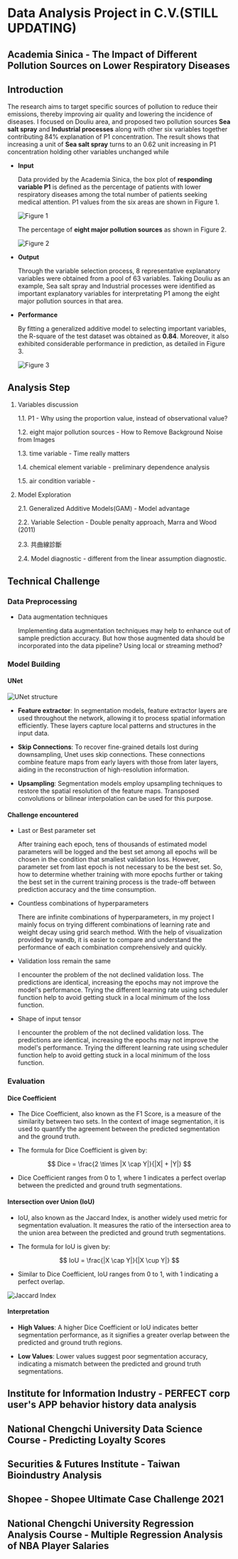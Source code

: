 # Data Analysis Project in C.V.(STILL UPDATING)

## Academia Sinica - The Impact of Different Pollution Sources on Lower Respiratory Diseases

## Introduction

The research aims to target specific sources of pollution to reduce their emissions, thereby improving air quality and lowering the incidence of diseases. I focused on Douliu area, and proposed two pollution sources **Sea salt spray** and **Industrial processes** along with other six variables together contributing 84% explanation of P1 concentration. The result shows that increasing a unit of **Sea salt spray** turns to an 0.62 unit increasing in P1 concentration holding other variables unchanged while 

- **Input**

  Data provided by the Academia Sinica, the box plot of **responding variable P1** is defined as the percentage of patients with lower respiratory diseases among the total number of patients seeking medical attention. P1 values from the six areas are shown in Figure 1.

   ![](/images/AS_EDA.png "Figure 1")


  The percentage of **eight major pollution sources** as shown in Figure 2.

  ![](/images/AS_EDA2.png "Figure 2")

- **Output**

  
  Through the variable selection process, 8 representative explanatory variables were obtained from a pool of 63 variables. Taking Douliu as an example, Sea salt spray and Industrial processes were identified as important explanatory variables for interpretating P1 among the eight major pollution sources in that area.
   

- **Performance**

  By fitting a generalized additive model to selecting important variables, the R-square of the test dataset was obtained as **0.84**. Moreover, it also exhibited considerable performance in prediction, as detailed in Figure 3.

   ![](/images/AS_output.png "Figure 3")

## Analysis Step

1. Variables discussion

   1.1. P1 - Why using the proportion value, instead of observational value?
   
   1.2. eight major pollution sources - How to Remove Background Noise from Images
   
   1.3. time variable - Time really matters

   1.4. chemical element variable - preliminary dependence analysis 

   1.5. air condition variable - 
   
2. Model Exploration
   
   2.1. Generalized Additive Models(GAM) - Model advantage
   
   2.2. Variable Selection - Double penalty approach, Marra and Wood (2011)
   
   2.3. 共曲線診斷
   
   2.4. Model diagnostic - different from the linear assumption diagnostic.


## Technical Challenge

### Data Preprocessing
- Data augmentation techniques

  Implementing data augmentation techniques may help to enhance out of sample prediction accuracy. But how those augmented data should be incorporated into the data pipeline? Using local or streaming method?

### Model Building

#### UNet

![](/images/UNET.png "UNet structure")

- **Feature extractor**: In segmentation models, feature extractor layers are used throughout the network, allowing it to process spatial information efficiently. These layers capture local patterns and structures in the input data.

- **Skip Connections**: To recover fine-grained details lost during downsampling, Unet uses skip connections. These connections combine feature maps from early layers with those from later layers, aiding in the reconstruction of high-resolution information.

- **Upsampling**: Segmentation models employ upsampling techniques to restore the spatial resolution of the feature maps. Transposed convolutions or bilinear interpolation can be used for this purpose.

#### Challenge encountered

- Last or Best parameter set

  After training each epoch, tens of thousands of estimated model parameters will be logged and the best set among all epochs will be chosen in the condition that smallest validation loss. However, parameter set from last epoch is not necessary to be the best set. So, how to determine whether training with more epochs further or taking the best set in the current training process is the trade-off between prediction accuracy and the time consumption.

- Countless combinations of hyperparameters

  There are infinite combinations of hyperparameters, in my project I mainly focus on trying different combinations of learning rate and weight decay using grid search method. With the help of visualization provided by wandb, it is easier to compare and understand the performance of each combination comprehensively and quickly.
  
- Validation loss remain the same

  I encounter the problem of the not declined validation loss. The predictions are identical, increasing the epochs may not improve the model's performance. Trying the different learning rate using scheduler function help to avoid getting stuck in a local minimum of the loss function. 

- Shape of input tensor 

  I encounter the problem of the not declined validation loss. The predictions are identical, increasing the epochs may not improve the model's performance. Trying the different learning rate using scheduler function help to avoid getting stuck in a local minimum of the loss function.
  
### Evaluation


#### Dice Coefficient

- The Dice Coefficient, also known as the F1 Score, is a measure of the similarity between two sets. In the context of image segmentation, it is used to quantify the agreement between the predicted segmentation and the ground truth.

- The formula for Dice Coefficient is given by:
  
$$ Dice = \frac{2 \times |X \cap Y|}{|X| + |Y|} $$
  
- Dice Coefficient ranges from 0 to 1, where 1 indicates a perfect overlap between the predicted and ground truth segmentations.

#### Intersection over Union (IoU)

- IoU, also known as the Jaccard Index, is another widely used metric for segmentation evaluation. It measures the ratio of the intersection area to the union area between the predicted and ground truth segmentations.

- The formula for IoU is given by:

$$ IoU = \frac{|X \cap Y|}{|X \cup Y|} $$

-  Similar to Dice Coefficient, IoU ranges from 0 to 1, with 1 indicating a perfect overlap.

![](https://www.mathworks.com/help/vision/ref/jaccard.png "Jaccard Index")

#### Interpretation

- **High Values**: A higher Dice Coefficient or IoU indicates better segmentation performance, as it signifies a greater overlap between the predicted and ground truth regions.

- **Low Values**: Lower values suggest poor segmentation accuracy, indicating a mismatch between the predicted and ground truth segmentations.

## Institute for Information Industry - PERFECT corp user's APP behavior history data analysis 

## National Chengchi University Data Science Course - Predicting Loyalty Scores

## Securities & Futures Institute - Taiwan Bioindustry Analysis

## Shopee - Shopee Ultimate Case Challenge 2021

## National Chengchi University Regression Analysis Course - Multiple Regression Analysis of NBA Player Salaries
